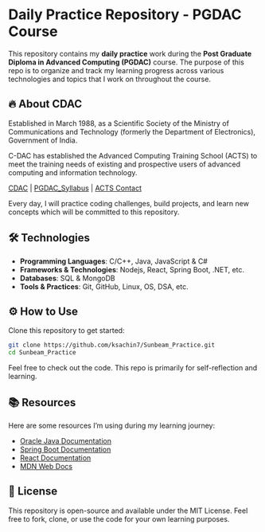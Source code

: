 # Daily Practice Repository - PGDAC Course

This repository contains my **daily practice** work during the **Post Graduate Diploma in Advanced Computing (PGDAC)** course. The purpose of this repo is to organize and track my learning progress across various technologies and topics that I work on throughout the course.

## 🔥 About CDAC

Established in March 1988, as a Scientific Society of the Ministry of Communications and Technology (formerly the Department of Electronics), Government of India.

C-DAC has established the Advanced Computing Training School (ACTS) to meet the training needs of existing and prospective users of advanced computing and information technology. 

<!-- Training Centers like SunBeam has been established, where in hundreds of students and professionals are trained in higher value skills in frontline tools and methodologies technology. -->

[CDAC](https://www.cdac.in/) | [PGDAC_Syllabus](https://www.cdac.in/index.aspx?id=DAC&courseid=0) | [ACTS Contact](https://www.cdac.in/index.aspx?id=edu_acts_EnquiryForm)

<!-- | [Sunbeam](https://www.sunbeaminfo.com/about-us) | [PGDAC-Syllabus](https://www.sunbeaminfo.com/post-graduate-diploma-programmes/PG-DAC) | [Placements](https://www.sunbeaminfo.com/placements) -->

Every day, I will practice coding challenges, build projects, and learn new concepts which will be committed to this repository.

## 🛠 Technologies

- **Programming Languages**: C/C++, Java, JavaScript & C#
- **Frameworks & Technologies**: Nodejs, React, Spring Boot, .NET, etc.
- **Databases**: SQL & MongoDB
- **Tools & Practices**: Git, GitHub, Linux, OS, DSA, etc.

## ⚙️ How to Use

Clone this repository to get started:

```bash
git clone https://github.com/ksachin7/Sunbeam_Practice.git
cd Sunbeam_Practice
```

Feel free to check out the code. This repo is primarily for self-reflection and learning.

## 📚 Resources

Here are some resources I’m using during my learning journey:

- [Oracle Java Documentation](https://docs.oracle.com/en/java/)
- [Spring Boot Documentation](https://spring.io/projects/spring-boot)
- [React Documentation](https://reactjs.org/docs/getting-started.html)
- [MDN Web Docs](https://developer.mozilla.org/en-US/)

<!-- - [Sunbeam](https://www.sunbeaminfo.com/) -->

## 📄 License

This repository is open-source and available under the MIT License. Feel free to fork, clone, or use the code for your own learning purposes.